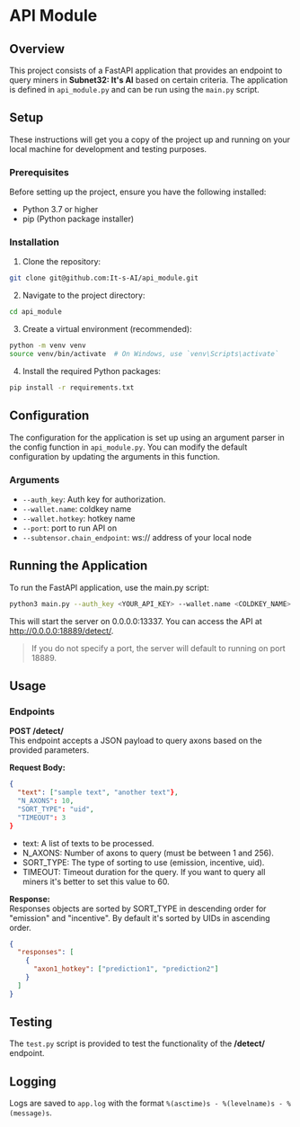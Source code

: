 # API Module

## Overview

This project consists of a FastAPI application that provides an endpoint to query miners in **Subnet32: It's AI** based on certain criteria. The application is defined in `api_module.py` and can be run using the `main.py` script.

## Setup

These instructions will get you a copy of the project up and running on your local machine for development and testing purposes.

### Prerequisites

Before setting up the project, ensure you have the following installed:
- Python 3.7 or higher
- pip (Python package installer)

### Installation

1.	Clone the repository:
```bash
git clone git@github.com:It-s-AI/api_module.git
```

2.  Navigate to the project directory:
```bash
cd api_module
```

3.  Create a virtual environment (recommended):
```bash
python -m venv venv
source venv/bin/activate  # On Windows, use `venv\Scripts\activate`
```

4.  Install the required Python packages:
```bash
pip install -r requirements.txt
```

## Configuration

The configuration for the application is set up using an argument parser in the config function in `api_module.py`. You can modify the default configuration by updating the arguments in this function.

### Arguments

- `--auth_key`: Auth key for authorization.
- `--wallet.name`: coldkey name
- `--wallet.hotkey`: hotkey name
- `--port`: port to run API on
- `--subtensor.chain_endpoint`: ws:// address of your local node

## Running the Application

To run the FastAPI application, use the main.py script:
```bash
python3 main.py --auth_key <YOUR_API_KEY> --wallet.name <COLDKEY_NAME> --wallet.hotkey <HOTKEY_NAME> --port 13337
```
This will start the server on 0.0.0.0:13337. You can access the API at http://0.0.0.0:18889/detect/.

> If you do not specify a port, the server will default to running on port 18889.

## Usage

### Endpoints

**POST /detect/**  
This endpoint accepts a JSON payload to query axons based on the provided parameters.

**Request Body:**
```json
{
  "text": ["sample text", "another text"},
  "N_AXONS": 10,
  "SORT_TYPE": "uid",
  "TIMEOUT": 3
}
```
- text: A list of texts to be processed.
- N_AXONS: Number of axons to query (must be between 1 and 256).
- SORT_TYPE: The type of sorting to use (emission, incentive, uid).
- TIMEOUT: Timeout duration for the query. If you want to query all miners it's better to set this value to 60.

**Response:**  
Responses objects are sorted by SORT_TYPE in descending order for "emission" and "incentive". By default it's sorted by UIDs in ascending order.
```json
{
  "responses": [
    {
      "axon1_hotkey": ["prediction1", "prediction2"]
    }
  ]
}
```

## Testing

The `test.py` script is provided to test the functionality of the **/detect/** endpoint.

## Logging

Logs are saved to `app.log` with the format `%(asctime)s - %(levelname)s - %(message)s`.


